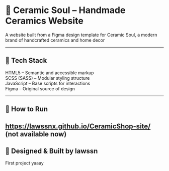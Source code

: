# 🏺 Ceramic Soul – Handmade Ceramics Website

A website built from a Figma design template for Ceramic Soul, a modern brand of handcrafted ceramics and home decor

---

## 🧩 Tech Stack

HTML5 – Semantic and accessible markup  
SCSS (SASS) – Modular styling structure  
JavaScript – Base scripts for interactions  
Figma – Original source of design

---

## 🚀 How to Run

https://lawssnx.github.io/CeramicShop-site/
(not available now)
---

## 🤍 Designed & Built by lawssn

First project yaaay
